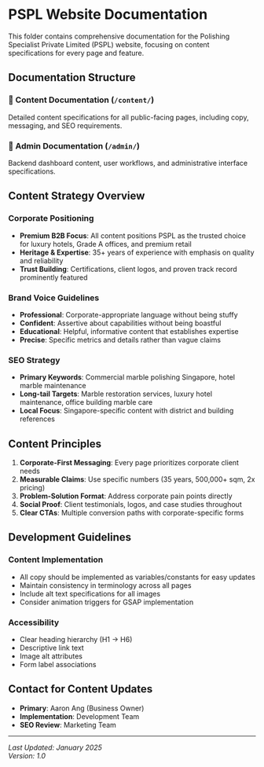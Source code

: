 # PSPL Website Documentation

This folder contains comprehensive documentation for the Polishing Specialist Private Limited (PSPL) website, focusing on content specifications for every page and feature.

## Documentation Structure

### 📄 Content Documentation (`/content/`)
Detailed content specifications for all public-facing pages, including copy, messaging, and SEO requirements.

### 🔧 Admin Documentation (`/admin/`)
Backend dashboard content, user workflows, and administrative interface specifications.

## Content Strategy Overview

### Corporate Positioning
- **Premium B2B Focus**: All content positions PSPL as the trusted choice for luxury hotels, Grade A offices, and premium retail
- **Heritage & Expertise**: 35+ years of experience with emphasis on quality and reliability
- **Trust Building**: Certifications, client logos, and proven track record prominently featured

### Brand Voice Guidelines
- **Professional**: Corporate-appropriate language without being stuffy
- **Confident**: Assertive about capabilities without being boastful
- **Educational**: Helpful, informative content that establishes expertise
- **Precise**: Specific metrics and details rather than vague claims

### SEO Strategy
- **Primary Keywords**: Commercial marble polishing Singapore, hotel marble maintenance
- **Long-tail Targets**: Marble restoration services, luxury hotel maintenance, office building marble care
- **Local Focus**: Singapore-specific content with district and building references

## Content Principles

1. **Corporate-First Messaging**: Every page prioritizes corporate client needs
2. **Measurable Claims**: Use specific numbers (35 years, 500,000+ sqm, 2x pricing)
3. **Problem-Solution Format**: Address corporate pain points directly
4. **Social Proof**: Client testimonials, logos, and case studies throughout
5. **Clear CTAs**: Multiple conversion paths with corporate-specific forms

## Development Guidelines

### Content Implementation
- All copy should be implemented as variables/constants for easy updates
- Maintain consistency in terminology across all pages
- Include alt text specifications for all images
- Consider animation triggers for GSAP implementation

### Accessibility
- Clear heading hierarchy (H1 → H6)
- Descriptive link text
- Image alt attributes
- Form label associations

## Contact for Content Updates
- **Primary**: Aaron Ang (Business Owner)
- **Implementation**: Development Team
- **SEO Review**: Marketing Team

---

*Last Updated: January 2025*  
*Version: 1.0*